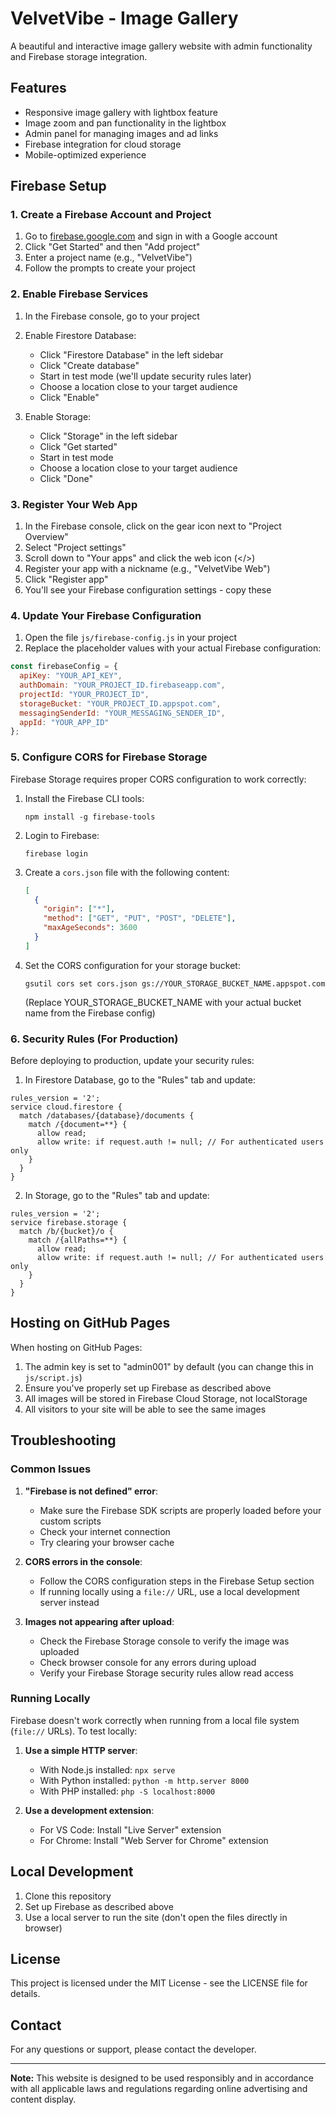 # VelvetVibe - Image Gallery

A beautiful and interactive image gallery website with admin functionality and Firebase storage integration.

## Features

- Responsive image gallery with lightbox feature
- Image zoom and pan functionality in the lightbox
- Admin panel for managing images and ad links
- Firebase integration for cloud storage
- Mobile-optimized experience

## Firebase Setup

### 1. Create a Firebase Account and Project

1. Go to [firebase.google.com](https://firebase.google.com/) and sign in with a Google account
2. Click "Get Started" and then "Add project"
3. Enter a project name (e.g., "VelvetVibe")
4. Follow the prompts to create your project

### 2. Enable Firebase Services

1. In the Firebase console, go to your project
2. Enable Firestore Database:
   - Click "Firestore Database" in the left sidebar
   - Click "Create database"
   - Start in test mode (we'll update security rules later)
   - Choose a location close to your target audience
   - Click "Enable"

3. Enable Storage:
   - Click "Storage" in the left sidebar
   - Click "Get started"
   - Start in test mode
   - Choose a location close to your target audience
   - Click "Done"

### 3. Register Your Web App

1. In the Firebase console, click on the gear icon next to "Project Overview"
2. Select "Project settings"
3. Scroll down to "Your apps" and click the web icon (</>) 
4. Register your app with a nickname (e.g., "VelvetVibe Web")
5. Click "Register app"
6. You'll see your Firebase configuration settings - copy these

### 4. Update Your Firebase Configuration

1. Open the file `js/firebase-config.js` in your project
2. Replace the placeholder values with your actual Firebase configuration:

```javascript
const firebaseConfig = {
  apiKey: "YOUR_API_KEY",
  authDomain: "YOUR_PROJECT_ID.firebaseapp.com",
  projectId: "YOUR_PROJECT_ID",
  storageBucket: "YOUR_PROJECT_ID.appspot.com",
  messagingSenderId: "YOUR_MESSAGING_SENDER_ID",
  appId: "YOUR_APP_ID"
};
```

### 5. Configure CORS for Firebase Storage

Firebase Storage requires proper CORS configuration to work correctly:

1. Install the Firebase CLI tools:
   ```
   npm install -g firebase-tools
   ```

2. Login to Firebase:
   ```
   firebase login
   ```

3. Create a `cors.json` file with the following content:
   ```json
   [
     {
       "origin": ["*"],
       "method": ["GET", "PUT", "POST", "DELETE"],
       "maxAgeSeconds": 3600
     }
   ]
   ```

4. Set the CORS configuration for your storage bucket:
   ```
   gsutil cors set cors.json gs://YOUR_STORAGE_BUCKET_NAME.appspot.com
   ```
   (Replace YOUR_STORAGE_BUCKET_NAME with your actual bucket name from the Firebase config)

### 6. Security Rules (For Production)

Before deploying to production, update your security rules:

1. In Firestore Database, go to the "Rules" tab and update:
```
rules_version = '2';
service cloud.firestore {
  match /databases/{database}/documents {
    match /{document=**} {
      allow read;
      allow write: if request.auth != null; // For authenticated users only
    }
  }
}
```

2. In Storage, go to the "Rules" tab and update:
```
rules_version = '2';
service firebase.storage {
  match /b/{bucket}/o {
    match /{allPaths=**} {
      allow read;
      allow write: if request.auth != null; // For authenticated users only
    }
  }
}
```

## Hosting on GitHub Pages

When hosting on GitHub Pages:

1. The admin key is set to "admin001" by default (you can change this in `js/script.js`)
2. Ensure you've properly set up Firebase as described above
3. All images will be stored in Firebase Cloud Storage, not localStorage
4. All visitors to your site will be able to see the same images

## Troubleshooting

### Common Issues

1. **"Firebase is not defined" error**:
   - Make sure the Firebase SDK scripts are properly loaded before your custom scripts
   - Check your internet connection
   - Try clearing your browser cache

2. **CORS errors in the console**:
   - Follow the CORS configuration steps in the Firebase Setup section
   - If running locally using a `file://` URL, use a local development server instead

3. **Images not appearing after upload**:
   - Check the Firebase Storage console to verify the image was uploaded
   - Check browser console for any errors during upload
   - Verify your Firebase Storage security rules allow read access

### Running Locally

Firebase doesn't work correctly when running from a local file system (`file://` URLs). To test locally:

1. **Use a simple HTTP server**:
   - With Node.js installed: `npx serve`
   - With Python installed: `python -m http.server 8000`
   - With PHP installed: `php -S localhost:8000`

2. **Use a development extension**:
   - For VS Code: Install "Live Server" extension
   - For Chrome: Install "Web Server for Chrome" extension

## Local Development

1. Clone this repository
2. Set up Firebase as described above
3. Use a local server to run the site (don't open the files directly in browser)

## License

This project is licensed under the MIT License - see the LICENSE file for details.

## Contact

For any questions or support, please contact the developer.

---

**Note:** This website is designed to be used responsibly and in accordance with all applicable laws and regulations regarding online advertising and content display. 